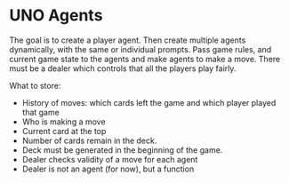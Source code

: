 # UNO Agents

The goal is to create a player agent. Then create multiple agents dynamically, with the same
or individual prompts. Pass game rules, and current game state to the agents and make agents
to make a move. There must be a dealer which controls that all the players play fairly.

What to store:
- History of moves: which cards left the game and which player played that game
- Who is making a move
- Current card at the top
- Number of cards remain in the deck.
- Deck must be generated in the beginning of the game.
- Dealer checks validity of a move for each agent
- Dealer is not an agent (for now), but a function